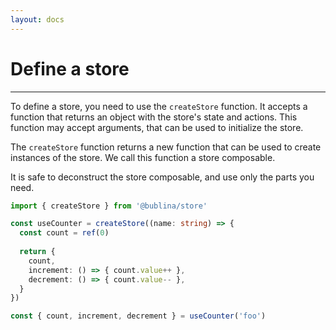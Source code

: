 ```yaml
---
layout: docs
---
```


# Define a store

---

To define a store, you need to use the `createStore` function. 
It accepts a function that returns an object with the store's state and actions.
This function may accept arguments, that can be used to initialize the store.

The `createStore` function returns a new function that can be used to create instances of the store.
We call this function a store composable.

It is safe to deconstruct the store composable, and use only the parts you need.

```ts
import { createStore } from '@bublina/store'

const useCounter = createStore((name: string) => {
  const count = ref(0)
  
  return {
    count,
    increment: () => { count.value++ },
    decrement: () => { count.value-- },
  }
})

const { count, increment, decrement } = useCounter('foo')
```



